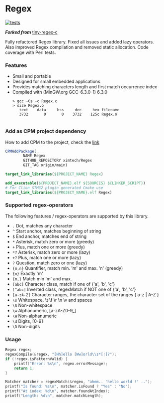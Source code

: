 # Regex

[![tests](https://github.com/ximtech/Regex/actions/workflows/cmake-ci.yml/badge.svg)](https://github.com/ximtech/Regex/actions/workflows/cmake-ci.yml)

***Forked from*** [tiny-regex-c](https://github.com/kokke/tiny-regex-c/blob/master/README.md)

Fully refactored Regex library. Fixed all issues and added lazy operators. 
Also improved Regex compilation and removed static allocation. Code coverage with Perl tests.

### Features
- Small and portable
- Designed for small embedded applications
- Provides matching characters length and first match occurrence index
- Compiled with (MinGW.org GCC-6.3.0-1) 6.3.0
  ```
  > gcc -Os -c Regex.c
  > size Regex.o
     text    data     bss     dec     hex filename
     3732       0       0    3732    125c Regex.o
      
  ```

### Add as CPM project dependency
How to add CPM to the project, check the [link](https://github.com/cpm-cmake/CPM.cmake)
```cmake
CPMAddPackage(
        NAME Regex
        GITHUB_REPOSITORY ximtech/Regex
        GIT_TAG origin/main)

target_link_libraries(${PROJECT_NAME} Regex)
```
```cmake
add_executable(${PROJECT_NAME}.elf ${SOURCES} ${LINKER_SCRIPT})
# For Clion STM32 plugin generated Cmake use 
target_link_libraries(${PROJECT_NAME}.elf Regex)
```

### Supported regex-operators
The following features / regex-operators are supported by this library.

-   `.`        Dot, matches any character
-   `^`        Start anchor, matches beginning of string
-   `$`        End anchor, matches end of string
-   `*`        Asterisk, match zero or more (greedy)
-   `+`        Plus, match one or more (greedy)
-   `*?`       Asterisk, match zero or more (lazy)
-   `+?`       Plus, match one or more (lazy)
-   `?`        Question, match zero or one (lazy)
-   `{m,n}`    Quantifier, match min. 'm' and max. 'n' (greedy)
-   `{m}`      Exactly 'm'
-   `{m,}`     Match min 'm' and max.
-   `[abc]`    Character class, match if one of {'a', 'b', 'c'}
-   `[^abc]`   Inverted class, regexMatch if NOT one of {'a', 'b', 'c'}
-   `[a-zA-Z]` Character ranges, the character set of the ranges { a-z | A-Z }
-   `\s`       Whitespace, \t \f \r \n \v and spaces
-   `\S`       Non-whitespace
-   `\w`       Alphanumeric, [a-zA-Z0-9_]
-   `\W`       Non-alphanumeric
-   `\d`       Digits, [0-9]
-   `\D`       Non-digits

### Usage
```c
Regex regex;
regexCompile(&regex, "[Hh]ello [Ww]orld\\s*[!]?");
if (!regex.isPatternValid) {
    printf("Error: %s\n", regex.errorMessage);
    return 1;
}

Matcher matcher = regexMatch(&regex, "ahem.. 'hello world !' ..");
printf("Is found: %s\n", matcher.isFound ? "Yes" : "No");
printf("At index: %d\n", matcher.foundAtIndex);
printf("Length: %d\n", matcher.matchLength);
```
